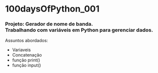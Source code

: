 <h1>100daysOfPython_001</h1>
<h3>Projeto: Gerador de nome de banda.<br>
Trabalhando com variáveis em Python para gerenciar dados.</h3>



Assuntos abordados:
<ul>
  <li>Variaveis</li>
  <li>Concatenação</li>
  <li>função print()</li>
  <li>função input()</li>
</ul>
